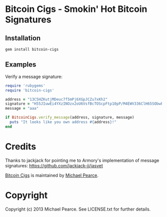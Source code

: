 # Bitcoin Cigs - Smokin' Hot Bitcoin Signatures

## Installation

    gem install bitcoin-cigs

## Examples

Verify a message signature:
```ruby
require 'rubygems'
require 'bitcoin-cigs'

address = "13C5HZKutjMDeuc7f5mPj6XGpJCZu7xKh2"
signature = "H55JIuwEi4YXzINOzx2oU6VsfBcTOScpFtp10pP/M4EWV336ClH65SObwPXnRf/fMXDu8hs8nweB42CtpWgngeM="
message = "aaa"

if BitcoinCigs.verify_message(address, signature, message)
  puts "It looks like you own address #{address}!"
end
```

# Credits

Thanks to jackjack for pointing me to Armory's implementation of message signatures:
https://github.com/jackjack-jj/jasvet

[Bitcoin Cigs](https://github.com/michaelgpearce/bitcoin-cigs) is maintained by [Michael Pearce](https://github.com/michaelgpearce).

# Copyright

Copyright (c) 2013 Michael Pearce. See LICENSE.txt for further details.

